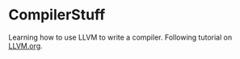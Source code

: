 # CompilerStuff

Learning how to use LLVM to write a compiler.
Following tutorial on [LLVM.org](https://llvm.org/docs/tutorial/MyFirstLanguageFrontend/index.html).
